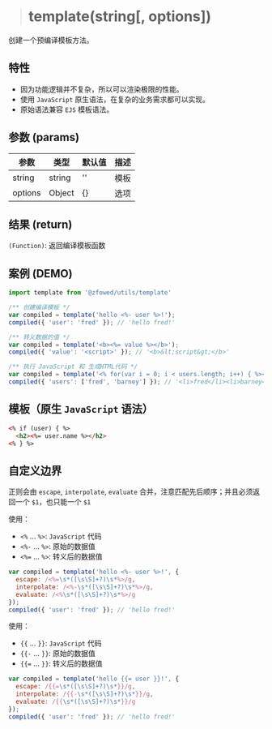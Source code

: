 > # template(string[, options])

创建一个预编译模板方法。

## 特性

- 因为功能逻辑并不复杂，所以可以渲染极限的性能。
- 使用 `JavaScript` 原生语法，在复杂的业务需求都可以实现。
- 原始语法兼容 `EJS` 模板语法。

## 参数 (params)

| 参数 | 类型 | 默认值 | 描述 |
| - | - | - | - |
| string | string | '' | 模板 |
| options | Object | {} | 选项 |

## 结果 (return)

`(Function)`: 返回编译模板函数

## 案例 (DEMO)

```javascript
import template from '@zfowed/utils/template'
```

```javascript
/** 创建编译模板 */
var compiled = template('hello <%- user %>!');
compiled({ 'user': 'fred' }); // 'hello fred!'

/** 转义数据的值 */
var compiled = template('<b><%= value %></b>');
compiled({ 'value': '<script>' }); // '<b>&lt;script&gt;</b>'

/** 执行 JavaScript 和 生成HTML代码 */
var compiled = template('<% for(var i = 0; i < users.length; i++) { %><li><%= users[i] %></li><% } %>');
compiled({ 'users': ['fred', 'barney'] }); // '<li>fred</li><li>barney</li>'
```

## 模板（原生 `JavaScript` 语法）

```html
<% if (user) { %>
  <h2><%= user.name %></h2>
<% } %>
```

## 自定义边界

正则会由 `escape`, `interpolate`, `evaluate` 合并，注意匹配先后顺序；并且必须返回一个 `$1`，也只能一个 `$1`

使用：

- `<%` ... `%>`: `JavaScript` 代码
- `<%-` ... `%>`: 原始的数据值
- `<%=` ... `%>`: 转义后的数据值

```javascript
var compiled = template('hello <%- user %>!', {
  escape: /<%=\s*([\s\S]+?)\s*%>/g,
  interpolate: /<%-\s*([\s\S]+?)\s*%>/g,
  evaluate: /<%\s*([\s\S]+?)\s*%>/g
});
compiled({ 'user': 'fred' }); // 'hello fred!'
```

使用：

- `{{` ... `}}`: `JavaScript` 代码
- `{{-` ... `}}`: 原始的数据值
- `{{=` ... `}}`: 转义后的数据值

```javascript
var compiled = template('hello {{= user }}!', {
  escape: /{{=\s*([\s\S]+?)\s*}}/g,
  interpolate: /{{-\s*([\s\S]+?)\s*}}/g,
  evaluate: /{{\s*([\s\S]+?)\s*}}/g
});
compiled({ 'user': 'fred' }); // 'hello fred!'
```
